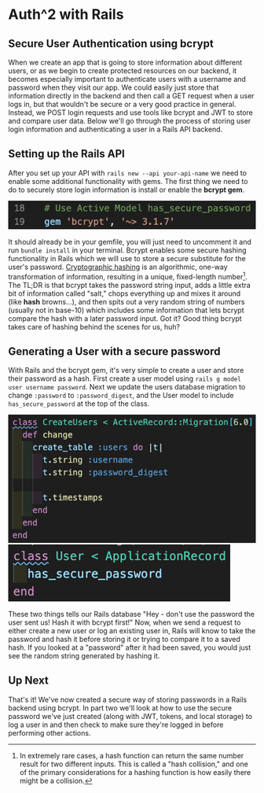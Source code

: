 # Auth^2 with Rails

## Secure User Authentication using bcrypt

When we create an app that is going to store information about different users, or as we begin to create protected resources on our backend, it becomes especially important to authenticate users with a username and password when they visit our app. We could easily just store that information directly in the backend and then call a GET request when a user logs in, but that wouldn't be secure or a very good practice in general. Instead, we POST login requests and use tools like bcrypt and JWT to store and compare user data. Below we'll go through the process of storing user login information and authenticating a user in a Rails API backend.

## Setting up the Rails API

After you set up your API with `rails new --api your-api-name` we need to enable some additional functionality with gems. The first thing we need to do to securely store login information is install or enable the **bcrypt gem**.

![bcrypt preinstalled in gemfile](bcrypt-gem.png)

It should already be in your gemfile, you will just need to uncomment it and run `bundle install` in your terminal. Bcrypt enables some secure hashing functionality in Rails which we will use to store a secure substitute for the user's password. [Cryptographic hashing](https://en.wikipedia.org/wiki/Cryptographic_hash_function) is an algorithmic, one-way transformation of information, resulting in a unique, fixed-length number[^1]. The TL;DR is that bcrypt takes the password string input, adds a little extra bit of information called "salt," chops everything up and mixes it around (like **hash** browns...), and then spits out a very random string of numbers (usually not in base-10) which includes some information that lets bcrypt compare the hash with a later password input. Got it? Good thing bcrypt takes care of hashing behind the scenes for us, huh?

## Generating a User with a secure password

With Rails and the bcrypt gem, it's very simple to create a user and store their password as a hash. First create a user model using `rails g model user username password`. Next we update the users database migration to change `:password` to `:password_digest`, and the User model to include `has_secure_password` at the top of the class.

![Updated users migration](updated-users-migration.png) ![Updated user model](updated-user-model.png)

These two things tells our Rails database "Hey - don't use the password the user sent us! Hash it with bcrypt first!" Now, when we send a request to either create a new user or log an existing user in, Rails will know to take the password and hash it before storing it or trying to compare it to a saved hash. If you looked at a "password" after it had been saved, you would just see the random string generated by hashing it.

## Up Next

That's it! We've now created a secure way of storing passwords in a Rails backend using bcrypt. In part two we'll look at how to use the secure password we've just created (along with JWT, tokens, and local storage) to log a user in and then check to make sure they're logged in before performing other actions.

[^1]: In extremely rare cases, a hash function can return the same number result for two different inputs. This is called a "hash collision," and one of the primary considerations for a hashing function is how easily there might be a collision.
